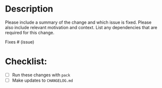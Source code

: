 # Description

Please include a summary of the change and which issue is fixed. Please also include relevant motivation and context. List any dependencies that are required for this change.

Fixes # (issue)

# Checklist:

- [ ] Run these changes with `pack`
- [ ] Make updates to `CHANGELOG.md`
